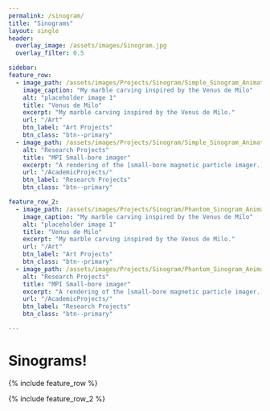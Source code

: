 ```yaml
---
permalink: /sinogram/
title: "Sinograms"
layout: single
header:
  overlay_image: /assets/images/Sinogram.jpg
  overlay_filter: 0.5

sidebar:
feature_row:
  - image_path: /assets/images/Projects/Sinogram/Simple_Sinogram_Animation.gif
    image_caption: "My marble carving inspired by the Venus de Milo"
    alt: "placeholder image 1"
    title: "Venus de Milo"
    excerpt: "My marble carving inspired by the Venus de Milo."
    url: "/Art"
    btn_label: "Art Projects"
    btn_class: "btn--primary"
  - image_path: /assets/images/Projects/Sinogram/Simple_Sinogram_Animation_Recon_Fixed.gif
    alt: "Research Projects"
    title: "MPI Small-bore imager"
    excerpt: "A rendering of the [small-bore magnetic particle imager.](https://os-mpi.github.io/MIT-MGH_SmallBore/) "
    url: "/AcademicProjects/"
    btn_label: "Research Projects"
    btn_class: "btn--primary"

feature_row_2:
  - image_path: /assets/images/Projects/Sinogram/Phantom_Sinogram_Animation.gif
    image_caption: "My marble carving inspired by the Venus de Milo"
    alt: "placeholder image 1"
    title: "Venus de Milo"
    excerpt: "My marble carving inspired by the Venus de Milo."
    url: "/Art"
    btn_label: "Art Projects"
    btn_class: "btn--primary"
  - image_path: /assets/images/Projects/Sinogram/Phantom_Sinogram_Animation_Recon.gif
    alt: "Research Projects"
    title: "MPI Small-bore imager"
    excerpt: "A rendering of the [small-bore magnetic particle imager.](https://os-mpi.github.io/MIT-MGH_SmallBore/) "
    url: "/AcademicProjects/"
    btn_label: "Research Projects"
    btn_class: "btn--primary"

---
```


# Sinograms!



{% include feature_row %}

{% include feature_row_2 %}
